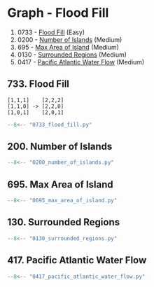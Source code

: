 # Graph - Flood Fill

1. 0733 - [Flood Fill](https://leetcode.com/problems/flood-fill/) (Easy)
2. 0200 - [Number of Islands](https://leetcode.com/problems/number-of-islands/) (Medium)
3. 695 - [Max Area of Island](https://leetcode.com/problems/max-area-of-island/) (Medium)
4. 0130 - [Surrounded Regions](https://leetcode.com/problems/surrounded-regions/) (Medium)
5. 0417 - [Pacific Atlantic Water Flow](https://leetcode.com/problems/pacific-atlantic-water-flow/) (Medium)

## 733. Flood Fill

```plaintext
[1,1,1]    [2,2,2]
[1,1,0] -> [2,2,0]
[1,0,1]    [2,0,1]
```

```python
--8<-- "0733_flood_fill.py"
```

## 200. Number of Islands

```python
--8<-- "0200_number_of_islands.py"
```

## 695. Max Area of Island

```python
--8<-- "0695_max_area_of_island.py"
```

## 130. Surrounded Regions

```python
--8<-- "0130_surrounded_regions.py"
```

## 417. Pacific Atlantic Water Flow

```python
--8<-- "0417_pacific_atlantic_water_flow.py"
```
